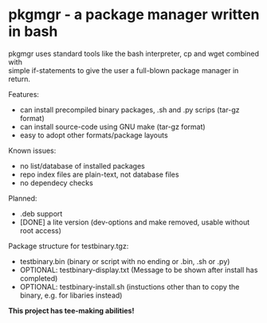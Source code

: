 # pkgmgr - a package manager written in bash

pkgmgr uses standard tools like the bash interpreter, cp and wget combined with  
simple if-statements to give the user a full-blown package manager in return.

Features:
- can install precompiled binary packages, .sh and .py scrips (tar-gz format)  
- can install source-code using GNU make (tar-gz format)  
- easy to adopt other formats/package layouts

Known issues:
- no list/database of installed packages  
- repo index files are plain-text, not database files  
- no dependecy checks

Planned:
- .deb support  
- [DONE] a lite version (dev-options and make removed, usable without root access)

Package structure for testbinary.tgz:
- testbinary.bin (binary or script with no ending or .bin, .sh or .py)  
- OPTIONAL: testbinary-display.txt (Message to be shown after install has completed)  
- OPTIONAL: testbinary-install.sh (instuctions other than to copy the binary, e.g. for libaries instead)

**This project has tee-making abilities!**

